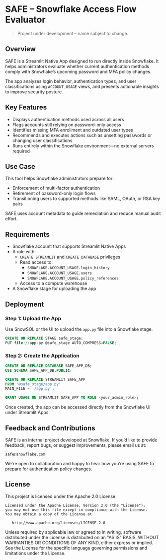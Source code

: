 # SAFE – Snowflake Access Flow Evaluator

> Project under development – name subject to change.

## Overview

SAFE is a Streamlit Native App designed to run directly inside Snowflake. It helps administrators evaluate whether current authentication methods comply with Snowflake’s upcoming password and MFA policy changes.

The app analyzes login behavior, authentication types, and user classifications using `ACCOUNT_USAGE` views, and presents actionable insights to improve security posture.

## Key Features

- Displays authentication methods used across all users
- Flags accounts still relying on password-only access
- Identifies missing MFA enrollment and outdated user types
- Recommends and executes actions such as unsetting passwords or changing user classifications
- Runs entirely within the Snowflake environment—no external servers required

## Use Case

This tool helps Snowflake administrators prepare for:

- Enforcement of multi-factor authentication
- Retirement of password-only login flows
- Transitioning users to supported methods like SAML, OAuth, or RSA key pairs

SAFE uses account metadata to guide remediation and reduce manual audit effort.

## Requirements

- Snowflake account that supports Streamlit Native Apps
- A role with:
  - `CREATE STREAMLIT` and `CREATE DATABASE` privileges
  - Read access to:
    - `SNOWFLAKE.ACCOUNT_USAGE.login_history`
    - `SNOWFLAKE.ACCOUNT_USAGE.users`
    - `SNOWFLAKE.ACCOUNT_USAGE.policy_references`
  - Access to a compute warehouse
- A Snowflake stage for uploading the app

## Deployment

### Step 1: Upload the App

Use SnowSQL or the UI to upload the `app.py` file into a Snowflake stage.

```sql
CREATE OR REPLACE STAGE safe_stage;
PUT file://app.py @safe_stage AUTO_COMPRESS=FALSE;
```

### Step 2: Create the Application

```sql
CREATE OR REPLACE DATABASE SAFE_APP_DB;
USE SCHEMA SAFE_APP_DB.PUBLIC;

CREATE OR REPLACE STREAMLIT SAFE_APP
FROM '@safe_stage/app.py'
MAIN_FILE = '/app.py';

GRANT USAGE ON STREAMLIT SAFE_APP TO ROLE <your_admin_role>;
```

Once created, the app can be accessed directly from the Snowflake UI under Streamlit Apps.

## Feedback and Contributions

SAFE is an internal project developed at Snowflake. If you’d like to provide feedback, report bugs, or suggest improvements, please email us at:

```
safe@snowflake.com
```

We're open to collaboration and happy to hear how you’re using SAFE to prepare for authentication policy changes.

## License

This project is licensed under the Apache 2.0 License.

```
Licensed under the Apache License, Version 2.0 (the "License");
you may not use this file except in compliance with the License.
You may obtain a copy of the License at

   http://www.apache.org/licenses/LICENSE-2.0
```

Unless required by applicable law or agreed to in writing, software distributed under the License is distributed on an "AS IS" BASIS, WITHOUT WARRANTIES OR CONDITIONS OF ANY KIND, either express or implied. See the License for the specific language governing permissions and limitations under the License.
